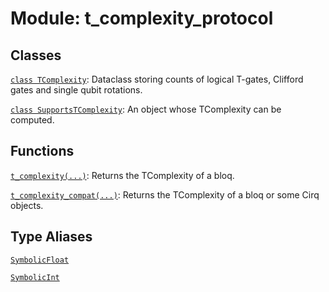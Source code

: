 # Module: t_complexity_protocol






## Classes

[`class TComplexity`](../../qualtran/cirq_interop/t_complexity_protocol/TComplexity.md): Dataclass storing counts of logical T-gates, Clifford gates and single qubit rotations.

[`class SupportsTComplexity`](../../qualtran/cirq_interop/t_complexity_protocol/SupportsTComplexity.md): An object whose TComplexity can be computed.

## Functions

[`t_complexity(...)`](../../qualtran/cirq_interop/t_complexity_protocol/t_complexity.md): Returns the TComplexity of a bloq.

[`t_complexity_compat(...)`](../../qualtran/cirq_interop/t_complexity_protocol/t_complexity_compat.md): Returns the TComplexity of a bloq or some Cirq objects.

## Type Aliases

[`SymbolicFloat`](../../qualtran/symbolics/SymbolicFloat.md)

[`SymbolicInt`](../../qualtran/symbolics/SymbolicInt.md)

